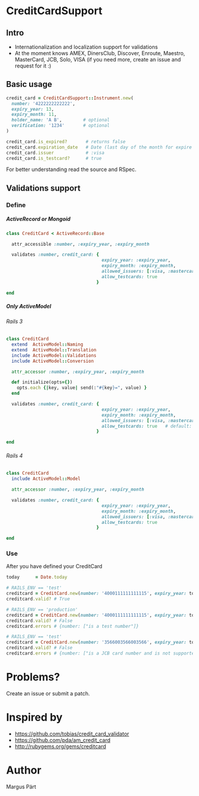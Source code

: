 CreditCardSupport
=================

Intro
-----

* Internationalization and localization support for validations
* At the moment knows AMEX, DinersClub, Discover, Enroute, Maestro, MasterCard, JCB, Solo, VISA (if you need more, create an issue and request for it :)


Basic usage
-----------

```ruby
credit_card = CreditCardSupport::Instrument.new(
  number: '4222222222222',
  expiry_year: 13,
  expiry_month: 11,
  holder_name: 'A B',        # optional
  verification: '1234'       # optional
)

credit_card.is_expired?       # returns false
credit_card.expiration_date   # Date (last day of the month for expire month)
credit_card.issuer            # :visa
credit_card.is_testcard?      # true
```

For better understanding read the source and RSpec.


Validations support
-------------------

### Define

##### ActiveRecord or Mongoid

```ruby
class CreditCard < ActiveRecord::Base

  attr_accessible :number, :expiry_year, :expiry_month

  validates :number, credit_card: {
                                    expiry_year: :expiry_year,                # default: :expiry_year
                                    expiry_month: :expiry_month,              # default: :expiry_month
                                    allowed_issuers: [:visa, :mastercard],    # default: all known issuers
                                    allow_testcards: true                     # default: False
                                  }

end
```

##### Only ActiveModel

###### Rails 3

```ruby
class CreditCard
  extend  ActiveModel::Naming
  extend  ActiveModel::Translation
  include ActiveModel::Validations
  include ActiveModel::Conversion

  attr_accessor :number, :expiry_year, :expiry_month

  def initialize(opts={})
    opts.each {|key, value| send(:"#{key}=", value) }
  end

  validates :number, credit_card: {
                                    expiry_year: :expiry_year,                # default: :expiry_year
                                    expiry_month: :expiry_month,              # default: :expiry_month
                                    allowed_issuers: [:visa, :mastercard],    # default: all known issuers
                                    allow_testcards: true   # default: False
                                  }

end
```

###### Rails 4

```ruby
class CreditCard
  include ActiveModel::Model

  attr_accessor :number, :expiry_year, :expiry_month

  validates :number, credit_card: {
                                    expiry_year: :expiry_year,                # default: :expiry_year
                                    expiry_month: :expiry_month,              # default: :expiry_month
                                    allowed_issuers: [:visa, :mastercard],    # default: all known issuers
                                    allow_testcards: true                     # default: False
                                  }

end
```

### Use

After you have defined your CreditCard

```ruby
today      = Date.today
```

```ruby
# RAILS_ENV == 'test'
creditcard = CreditCard.new(number: '4000111111111115', expiry_year: today.year, expiry_month: today.month)
creditcard.valid? # True

# RAILS_ENV == 'production'
creditcard = CreditCard.new(number: '4000111111111115', expiry_year: today.year, expiry_month: today.month)
creditcard.valid? # False
creditcard.errors # {number: ["is a test number"]}

# RAILS_ENV == 'test'
creditcard = CreditCard.new(number: '3566003566003566', expiry_year: today.year-1, expiry_month: today.month)
creditcard.valid? # False
creditcard.errors # {number: ["is a JCB card number and is not supported", expiry_year: ["is in the past"], expiry_month: ["is in the past"]]}

```


Problems?
=========

Create an issue or submit a patch.


Inspired by
===========

* https://github.com/tobias/credit_card_validator
* https://github.com/pda/am_credit_card
* http://rubygems.org/gems/creditcard


Author
======

Margus Pärt
